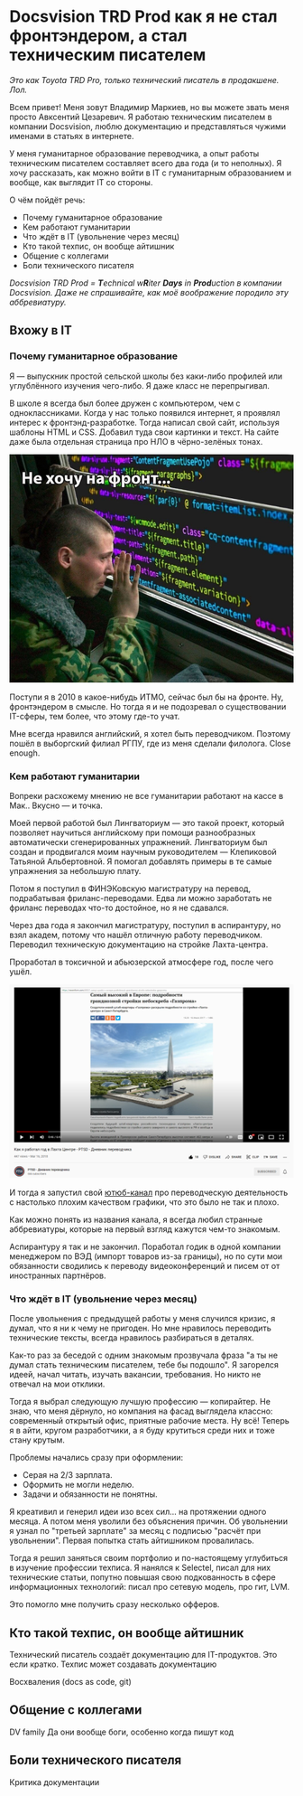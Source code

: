 # Docsvision TRD Prod как я не стал фронтэндером, а стал техническим писателем

*Это как Toyota TRD Pro, только технический писатель в продакшене. Лол.*

Всем привет! Меня зовут Владимир Маркиев, но вы можете звать меня просто Авксентий Цезаревич. Я работаю техническим писателем в компании Docsvision, люблю документацию и представляться чужими именами в статьях в интернете.

У меня гуманитарное образование переводчика, а опыт работы техническим писателем составляет всего два года (и то неполных). Я хочу рассказать, как можно войти в IT с гуманитарным образованием и вообще, как выглядит IT со стороны.

О чём пойдёт речь:

- Почему гуманитарное образование
- Кем работают гуманитарии
- Что ждёт в IT (увольнение через месяц)
- Кто такой техпис, он вообще айтишник
- Общение с коллегами
- Боли технического писателя

*Docsvision TRD Prod = **T**echnical w**R**iter **Days** in **Prod**uction в компании Docsvision. Даже не спрашивайте, как моё воображение породило эту аббревиатуру.*

## Вхожу в IT

### Почему гуманитарное образование

Я — выпускник простой сельской школы без каки-либо профилей или углублённого изучения чего-либо. Я даже класс не перепрыгивал.

В школе я всегда был более дружен с компьютером, чем с одноклассниками. Когда у нас только появился интернет, я проявлял интерес к фронтэнд-разработке. Тогда написал свой сайт, используя шаблоны HTML и CSS. Добавил туда свои картинки и текст. На сайте даже была отдельная страница про НЛО в чёрно-зелёных тонах.

![Не хочу на фронт](img/front.webp)

Поступи я в 2010 в какое-нибудь ИТМО, сейчас был бы на фронте. Ну, фронтэндером в смысле. Но тогда я и не подозревал о существовании IT-сферы, тем более, что этому где-то учат.

Мне всегда нравился английский, я хотел быть переводчиком. Поэтому пошёл в выборгский филиал РГПУ, где из меня сделали филолога. Close enough.

### Кем работают гуманитарии

Вопреки расхожему мнению не все гуманитарии работают на кассе в Мак.. Вкусно — и точка.

Моей первой работой был Лингваториум — это такой проект, который позволяет научиться английскому при помощи разнообразных автоматически сгенерированных упражнений. Лингваториум был создан и продвигался моим научным руководителем — Клепиковой Татьяной Альбертовной. Я помогал добавлять примеры в те самые упражнения за небольшую плату. 

Потом я поступил в ФИНЭКовскую магистратуру на перевод, подрабатывая фриланс-переводами. Едва ли можно заработать не фриланс переводах что-то достойное, но я не сдавался.

Через два года я закончил магистратуру, поступил в аспирантуру, но взял академ, потому что нашёл отличную работу переводчиком. Переводил техническую документацию на стройке Лахта-центра.

Проработал в токсичной и абьюзерской атмосфере год, после чего ушёл.

![PTSD - Дневник переводчика](img/ptsd.png)

И тогда я запустил свой [ютюб-канал](https://www.youtube.com/channel/UC_n20vgzZheV8dLhOfzlczA) про переводческую деятельность с настолько плохим качеством графики, что это было не так и плохо. 

Как можно понять из названия канала, я всегда любил странные аббревиатуры, которые на первый взгляд кажутся чем-то знакомым.

Аспирантуру я так и не закончил. Поработал годик в одной компании менеджером по ВЭД (импорт товаров из-за границы), но по сути мои обязанности сводились к переводу видеоконференций и писем от от иностранных партнёров.

### Что ждёт в IT (увольнение через месяц)

После увольнения с предыдущей работы у меня случился кризис, я думал, что я ни к чему не пригоден. Но мне нравилось переводить технические тексты, всегда нравилось разбираться в деталях. 

Как-то раз за беседой с одним знакомым прозвучала фраза "а ты не думал стать техническим писателем, тебе бы подошло". Я загорелся идеей, начал читать, изучать вакансии, требования. Но никто не отвечал на мои отклики.

Тогда я выбрал следующую лучшую профессию — копирайтер. Не знаю, что меня дёрнуло, но компания на фасад выглядела классно: современный открытый офис, приятные рабочие места. Ну всё! Теперь я в айти, кругом разработчики, а я буду крутиться среди них и тоже стану крутым.

Проблемы начались сразу при оформлении:

- Серая на 2/3 зарплата.
- Оформить не могли неделю.
- Задачи и обязанности не понятны.

Я креативил и генерил идеи изо всех сил... на протяжении одного месяца. А потом меня уволили без объяснения причин. Об увольнении я узнал по "третьей зарплате" за месяц с подписью "расчёт при увольнении". Первая попытка стать айтишником провалилась.

Тогда я решил заняться своим портфолио и по-настоящему углубиться в изучение профессии техписа. Я нанялся к Selectel, писал для них технические статьи, попутно повышая свою подкованность в сфере информационных технологий: писал про сетевую модель, про гит, LVM.

Это помогло мне получить сразу несколько офферов.

## Кто такой техпис, он вообще айтишник

Технический писатель создаёт документацию для IT-продуктов. Это если кратко. Техпис может создавать документацию 

Восхваления (docs as code, git)

## Общение с коллегами

DV family Да они вообще боги, особенно когда пишут код

## Боли технического писателя

Критика документации
